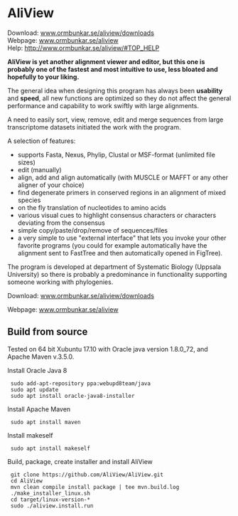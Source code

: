 AliView
=======
Download: www.ormbunkar.se/aliview/downloads
<br>Webpage: www.ormbunkar.se/aliview
<br>Help: http://www.ormbunkar.se/aliview/#TOP_HELP

<strong>AliView is yet another alignment viewer and editor, but this one is probably one of the fastest and most intuitive to use, less bloated and hopefully to your liking.</strong>

The general idea when designing this program has always been <strong>usability</strong> and <strong>speed</strong>, all new functions are optimized so they do not affect the general performance and capability to work swiftly with large alignments.

A need to easily sort, view, remove, edit and merge sequences from large transcriptome datasets initiated the work with the program.

A selection of features:
- supports Fasta, Nexus, Phylip, Clustal or MSF-format (unlimited file sizes)
- edit (manually)
- align, add and align automatically (with MUSCLE or MAFFT or any other aligner of your choice)
- find degenerate primers in conserved regions in an alignment of mixed species
- on the fly translation of nucleotides to amino acids
- various visual cues to highlight consensus characters or characters deviating from the consensus
- simple copy/paste/drop/remove of sequences/files
- a very simple to use "external interface" that lets you invoke your other favorite programs (you could for example automatically have the alignment sent to FastTree and then automatically opened in FigTree).

The program is developed at department of Systematic Biology (Uppsala University) so there is probably a predominance in functionality supporting someone working with phylogenies.

Download: www.ormbunkar.se/aliview/downloads

Webpage: www.ormbunkar.se/aliview

## Build from source

Tested on 64 bit Xubuntu 17.10 with Oracle java
version 1.8.0_72, and Apache Maven v.3.5.0.

Install Oracle Java 8

     sudo add-apt-repository ppa:webupd8team/java
     sudo apt update
     sudo apt install oracle-java8-installer

Install Apache Maven

     sudo apt install maven

Install makeself

     sudo apt install makeself

Build, package, create installer and install AliView

     git clone https://github.com/AliView/AliView.git
     cd AliView
     mvn clean compile install package | tee mvn.build.log
     ./make_installer_linux.sh
     cd target/linux-version-*
     sudo ./aliview.install.run

<!-- TODO: Use actual XDG_STATE_HOME to store logs -->
<!-- TODO: Simplify settings file structure -->
<!-- TODO: Avoid creating .java/fonts -->
